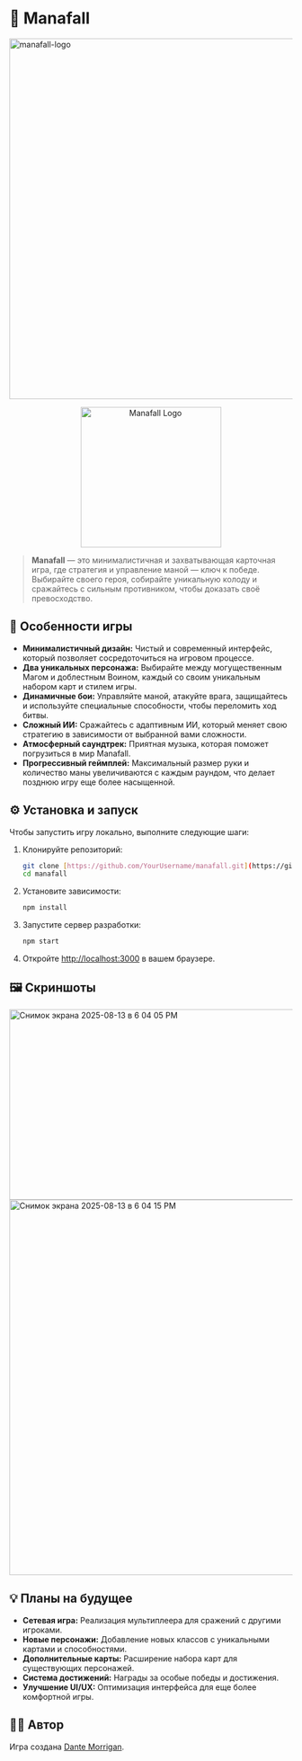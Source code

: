 # 🌟 Manafall

<img width="698" height="642" alt="manafall-logo" src="https://github.com/user-attachments/assets/97136cdc-6292-4bbd-a4a1-38dba904f9d9" />

<p align="center">
  <img src="https://i.imgur.com/your-logo-here.png" alt="Manafall Logo" width="250"/>
</p>

> **Manafall** — это минималистичная и захватывающая карточная игра, где стратегия и управление маной — ключ к победе. Выбирайте своего героя, собирайте уникальную колоду и сражайтесь с сильным противником, чтобы доказать своё превосходство.

## 🚀 Особенности игры

* **Минималистичный дизайн:** Чистый и современный интерфейс, который позволяет сосредоточиться на игровом процессе.
* **Два уникальных персонажа:** Выбирайте между могущественным Магом и доблестным Воином, каждый со своим уникальным набором карт и стилем игры.
* **Динамичные бои:** Управляйте маной, атакуйте врага, защищайтесь и используйте специальные способности, чтобы переломить ход битвы.
* **Сложный ИИ:** Сражайтесь с адаптивным ИИ, который меняет свою стратегию в зависимости от выбранной вами сложности.
* **Атмосферный саундтрек:** Приятная музыка, которая поможет погрузиться в мир Manafall.
* **Прогрессивный геймплей:** Максимальный размер руки и количество маны увеличиваются с каждым раундом, что делает позднюю игру еще более насыщенной.

## ⚙️ Установка и запуск

Чтобы запустить игру локально, выполните следующие шаги:

1.  Клонируйте репозиторий:
    ```bash
    git clone [https://github.com/YourUsername/manafall.git](https://github.com/YourUsername/manafall.git)
    cd manafall
    ```
2.  Установите зависимости:
    ```bash
    npm install
    ```
3.  Запустите сервер разработки:
    ```bash
    npm start
    ```
4.  Откройте [http://localhost:3000](http://localhost:3000) в вашем браузере.

## 🖼️ Скриншоты

<img width="728" height="339" alt="Снимок экрана 2025-08-13 в 6 04 05 PM" src="https://github.com/user-attachments/assets/e1300515-b31b-4127-b3b7-d84898fa0d82" />
<img width="1426" height="668" alt="Снимок экрана 2025-08-13 в 6 04 15 PM" src="https://github.com/user-attachments/assets/018795e0-34ca-4c55-9175-f76e72c5336a" />

## 💡 Планы на будущее

* **Сетевая игра:** Реализация мультиплеера для сражений с другими игроками.
* **Новые персонажи:** Добавление новых классов с уникальными картами и способностями.
* **Дополнительные карты:** Расширение набора карт для существующих персонажей.
* **Система достижений:** Награды за особые победы и достижения.
* **Улучшение UI/UX:** Оптимизация интерфейса для еще более комфортной игры.

## 👨‍💻 Автор

Игра создана [Dante Morrigan](https://github.com/dantemorrigan).
